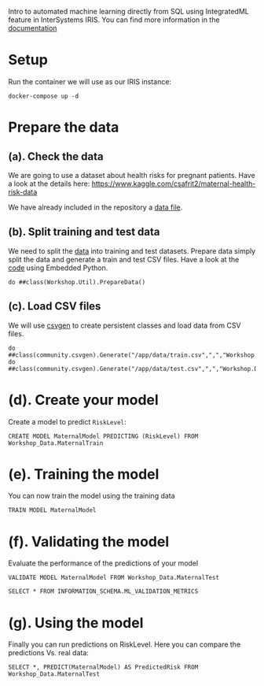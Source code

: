 Intro to automated machine learning directly from SQL using IntegratedML feature in InterSystems IRIS. You can find more information in the [documentation](https://docs.intersystems.com/irisforhealthlatest/csp/docbook/DocBook.UI.Page.cls?KEY=GIML_Intro)


# Setup
Run the container we will use as our IRIS instance:
```
docker-compose up -d
```

# Prepare the data

## (a). Check the data
We are going to use a dataset about health risks for pregnant patients. Have a look at the details here:
https://www.kaggle.com/csafrit2/maternal-health-risk-data

We have already included in the repository a [data file](data/maternal_health_risk.csv).


## (b). Split training and test data
We need to split the [data](data/maternal_health_risk.csv) into training and test datasets. Prepare data simply split the data and generate a train and test CSV files. Have a look at the [code](src/Workshop/Util.cls) using Embedded Python.

```
do ##class(Workshop.Util).PrepareData()
```

## (c). Load CSV files
We will use [csvgen](https://openexchange.intersystems.com/package/csvgen) to create persistent classes and load data from CSV files. 

```
do ##class(community.csvgen).Generate("/app/data/train.csv",",","Workshop.Data.MaternalTrain")
do ##class(community.csvgen).Generate("/app/data/test.csv",",","Workshop.Data.MaternalTest")
```

# (d). Create your model
Create a model to predict `RiskLevel`:

```
CREATE MODEL MaternalModel PREDICTING (RiskLevel) FROM Workshop_Data.MaternalTrain
```

# (e). Training the model
You can now train the model using the training data

```
TRAIN MODEL MaternalModel
```

# (f). Validating the model
Evaluate the performance of the predictions of your model

```
VALIDATE MODEL MaternalModel FROM Workshop_Data.MaternalTest
```

```
SELECT * FROM INFORMATION_SCHEMA.ML_VALIDATION_METRICS
```

# (g). Using the model
Finally you can run predictions on RiskLevel. Here you can compare the predictions Vs. real data:

```
SELECT *, PREDICT(MaternalModel) AS PredictedRisk FROM Workshop_Data.MaternalTest
```
